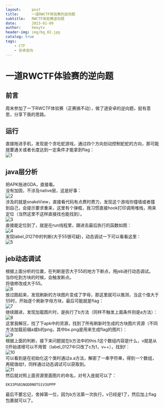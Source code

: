 ```yaml
---
layout:     post
title:      一道RWCTF体验赛的逆向题
subtitle:   RWCTF体验赛逆向题
date:       2023-01-09
author:     hmoytx
header-img: img/bg_02.jpg
catalog: true
tags:
    - CTF
    - 安卓逆向
---
```

#  一道RWCTF体验赛的逆向题

## 前言
周末参加了一下RWCTF体验赛（正赛搞不动），做了道安卓的逆向题，挺有意思，分享下我的思路。  

## 运行
直接拖进手机，发现是个贪吃蛇游戏，通过四个方向划动控制蛇蛇的方向，那可能就要通关或者长度达到一定条件才能拿到flag：       
![1](/img/230109_run.png)   


## java层分析
把APK拖进GDA，直接看。      
没有加固，不涉及native层，这是好事：    
![2](/img/230109_GDA.png)   
涉及的就是snakeView，直接看代码有点费时费力，发现这个游戏你撞墙或者撞到自己，会提示要求重来，这里有个弹框，我习惯直接hook打印调用堆栈，用来定位（当然这里不这样直接找也能找到）。    
![3](/img/230109_fria.png)   
直接能定位到了，就是在run线程里，跟进去最后执行的函数如图：  
![4](/img/230109_mainrun.png)   
发现label_0127中的判断(大于55很可疑)，动态调试一下可以看看这里：  
![5](/img/230109_label.png)  



## jeb动态调试
根据上面分析的位置，在判断是否大于55的地方下断点，用jeb进行动态调试。  
当你吃到方块的时候，会触发断点。  
将值修改成大于55。   
![6](/img/230109_jeb.png)   
放过跑起来，发现刷新的方块图片变成了字母，那这里就可以推测，当这个值大于55时，开始逐个刷新字母方块，最后可能就是flag：   
![7](/img/230109_K.png)      
继续跟进，发现加载图片时，是执行了b方法（同样不触发上面条件则是a方法）：  
![8](/img/230109_funb.png)      
这里我解压，找了下apk中的资源，找到了所有刷新时生成的方块图片资源（不同方法加载前缀a或b的png，其中bx.png是用来生成flag的图片）：   
![9](/img/230109_png.png)      
根据上面的判断，接下来问题就在b方法中的this.f这个数组内容是什么，v就是从0开始递增可以不用管（label_0127中只改了c为1，v++），找到f：    
![10](/img/230109_f.png)     
可以看到是在初始化这个类时通过a.a方法，解密了一串字符串，得到一个数组，再赋值给f，同样通过动态调试可以获取到。  
![11](/img/230109_farr.png)   
然后就对照上面资源里面图片的命名，对号入座就可以了：   
```
EK33PG01NGD0N0TG1V3UPPP
```
最后不要忘记，舍掉第一位，因为b方法第一次执行，v已经是1了，然后加上flag包裹就可以了。     


